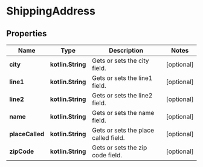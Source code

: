 
# ShippingAddress

## Properties
Name | Type | Description | Notes
------------ | ------------- | ------------- | -------------
**city** | **kotlin.String** | Gets or sets the city field. |  [optional]
**line1** | **kotlin.String** | Gets or sets the line1 field. |  [optional]
**line2** | **kotlin.String** | Gets or sets the line2 field. |  [optional]
**name** | **kotlin.String** | Gets or sets the name field. |  [optional]
**placeCalled** | **kotlin.String** | Gets or sets the place called field. |  [optional]
**zipCode** | **kotlin.String** | Gets or sets the zip code field. |  [optional]



